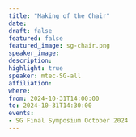 ```yaml
---
title: "Making of the Chair"
date:
draft: false
featured: false
featured_image: sg-chair.png
speaker_image:
description:
highlight: true
speaker: mtec-SG-all
affiliation:
where:
from: 2024-10-31T14:00:00
to: 2024-10-31T14:30:00
events:
- SG Final Symposium October 2024 
---
```

